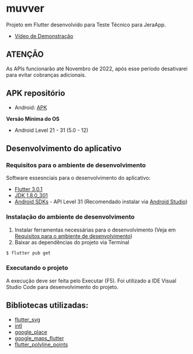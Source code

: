# muvver

Projeto em Flutter desenvolvido para Teste Técnico para JeraApp.

- [Vídeo de Demonstração](https://www.youtube.com/watch?v=Hd6IKiMEiIE&ab_channel=DevHaidar)
## ATENÇÃO

As APIs funcionarão até Novembro de 2022, após esse período desativarei para evitar cobranças adicionais.

## APK repositório

- Android: [APK](https://drive.google.com/file/d/1X2zIFqJ8ZeDglOrhM8umkxblFbK8tN4_/view?usp=sharing)

**Versão Mínima do OS**

- Android Level 21 - 31 (5.0 - 12)

## Desenvolvimento do aplicativo
### Requisitos para o ambiente de desenvolvimento

Software essesnciais para o desenvolvimento do aplicativo:

- [Flutter 3.0.1](https://docs.flutter.dev/development/tools/sdk/releases)
- [JDK 1.8.0_301](https://www.oracle.com/br/java/technologies/javase/javase8-archive-downloads.html) 
- [Android SDKs](https://developer.android.com/about/versions/12/setup-sdk) - API Level 31 (Recomendado instalar via [Android Studio](https://developer.android.com/studio))

### Instalação do ambiente de desenvolvimento

1. Instalar ferramentas necessárias para o desenvolvimento (Veja em [Requisitos para o ambiente de desenvolvimento](#requisitos-para-o-ambiente-de-desenvolvimento))
2. Baixar as dependências do projeto via Terminal

```sh
$ flutter pub get
```

### Executando o projeto

A execução deve ser feita pelo Executar (F5).
Foi utilizado a IDE Visual Studio Code para desenvolvimento do projeto.

## Bibliotecas utilizadas:

- [flutter_svg](https://pub.dev/packages/flutter_svg)
- [intl](https://pub.dev/packages/intl)
- [google_place](https://pub.dev/packages/google_place)
- [google_maps_flutter](https://pub.dev/packages/google_maps_flutter)
- [flutter_polyline_points](https://pub.dev/packages/flutter_polyline_points)